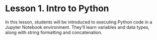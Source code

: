# Lesson 1. Intro to Python

In this lesson, students will be introduced to executing Python code in a Jupyter Notebook environment. They’ll learn variables and data types, along with string formatting and concatenation.
